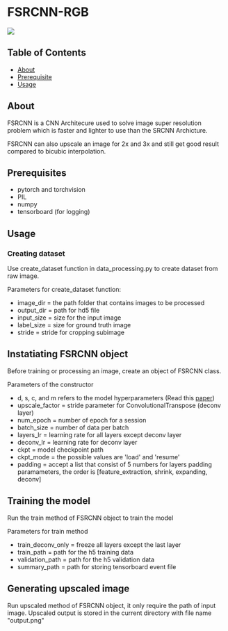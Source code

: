 # FSRCNN-RGB
<img src="http://mmlab.ie.cuhk.edu.hk/projects/FSRCNN/img/framework.png">

## Table of Contents
+ [About](#about)
+ [Prerequisite](#prerequisites)
+ [Usage](#usage)

## About <a name = "about"></a>
FSRCNN is a CNN Architecure used to solve image super resolution problem which is faster and lighter to use than the SRCNN Archicture.

FSRCNN can also upscale an image for 2x and 3x and still get good result compared to bicubic interpolation.

## Prerequisites <a name = "prerequisites"></a>
+ pytorch and torchvision
+ PIL
+ numpy
+ tensorboard (for logging)

## Usage <a name="usage"></a>
### Creating dataset
Use create_dataset function in data_processing.py to create dataset from raw image.

Parameters for create_dataset function:
+ image_dir = the path folder that contains images to be processed
+ output_dir = path for hd5 file 
+ input_size = size for the input image
+ label_size = size for ground truth image
+ stride = stride for cropping subimage

## Instatiating FSRCNN object
Before training or processing an image, create an object of FSRCNN class.

Parameters of the constructor
+ d, s, c, and m refers to the model hyperparameters (Read this <a href="https://arxiv.org/abs/1608.00367">paper</a>)
+ upscale_factor = stride parameter for ConvolutionalTranspose (deconv layer)
+ num_epoch = number of epoch for a session
+ batch_size = number of data per batch
+ layers_lr = learning rate for all layers except deconv layer
+ deconv_lr = learning rate for deconv layer
+ ckpt = model checkpoint path
+ ckpt_mode = the possible values are 'load' and 'resume'
+ padding = accept a list that consist of 5 numbers for layers padding paramameters, the order is [feature_extraction, shrink, expanding, deconv]


## Training the model
Run the train method of FSRCNN object to train the model

Parameters for train method
+ train_deconv_only = freeze all layers except the last layer
+ train_path = path for the h5 training data
+ validation_path = path for the h5 validation data
+ summary_path = path for storing tensorboard event file


## Generating upscaled image
Run upscaled method of FSRCNN object, it only require the path of input image.
Upscaled output is stored in the current directory with file name "output.png"
